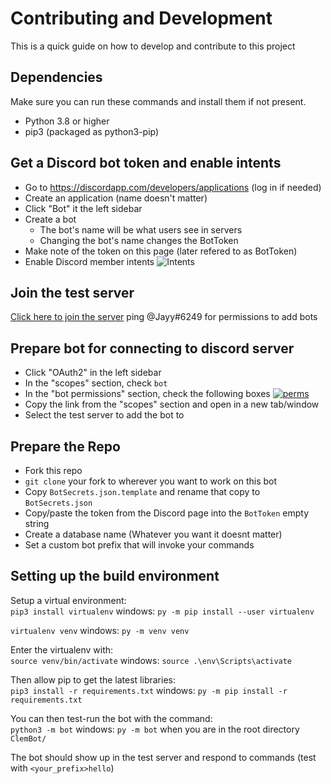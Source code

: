 Contributing and Development
============================
This is a quick guide on how to develop and contribute to this project

## Dependencies
Make sure you can run these commands and install them if not present.
* Python 3.8 or higher
* pip3 (packaged as python3-pip)


## Get a Discord bot token and enable intents
* Go to https://discordapp.com/developers/applications (log in if needed)
* Create an application (name doesn't matter)
* Click "Bot" it the left sidebar
* Create a bot
  * The bot's name will be what users see in servers
  * Changing the bot's name changes the BotToken
* Make note of the token on this page (later refered to as BotToken)
* Enable Discord member intents ![Intents](https://i.postimg.cc/hhWy9N7W/Screen-Shot-2020-11-06-at-10-30-25-AM.png)


## Join the test server
[Click here to join the server](https://discord.gg/FACu8k4)
ping @Jayy#6249 for permissions to add bots


## Prepare bot for connecting to discord server
* Click "OAuth2" in the left sidebar
* In the "scopes" section, check `bot`
* In the "bot permissions" section, check the following boxes [![perms](https://i.postimg.cc/NFkdvDCY/perms.png)](https://postimg.cc/xNqvKvSF)
* Copy the link from the "scopes" section and open in a new tab/window
* Select the test server to add the bot to

## Prepare the Repo
* Fork this repo
* `git clone` your fork to wherever you want to work on this bot
* Copy `BotSecrets.json.template` and rename that copy to `BotSecrets.json`
* Copy/paste the token from the Discord page into the `BotToken` empty string
* Create a database name (Whatever you want it doesnt matter)
* Set a custom bot prefix that will invoke your commands 


## Setting up the build environment
Setup a virtual environment:  
`pip3 install virtualenv` windows: `py -m pip install --user virtualenv`

`virtualenv venv`  windows: `py -m venv venv`

Enter the virtualenv with:  
`source venv/bin/activate` windows: `source .\env\Scripts\activate`

Then allow pip to get the latest libraries:  
`pip3 install -r requirements.txt` windows: `py -m pip install -r requirements.txt`

You can then test-run the bot with the command:  
`python3 -m bot`  windows: `py -m bot`
when you are in the root directory `ClemBot/`

The bot should show up in the test server and respond to commands (test with `<your_prefix>hello`)

